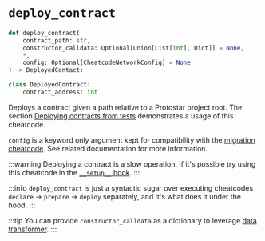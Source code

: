 # `deploy_contract`

```python
def deploy_contract(
    contract_path: str,
    constructor_calldata: Optional[Union[List[int], Dict]] = None,
    *,
    config: Optional[CheatcodeNetworkConfig] = None
) -> DeployedContact:

class DeployedContract:
    contract_address: int
```
Deploys a contract given a path relative to a Protostar project root. The section [Deploying contracts from tests](../01-deploying-contracts.md) demonstrates a usage of this cheatcode.

`config` is a keyword only argument kept for compatibility with the [migration cheatcode](../../06-deploying/02-migrations/deploy-contract.md). See related documentation for more information.

:::warning
Deploying a contract is a slow operation. If it's possible try using this cheatcode in the [`__setup__` hook](../README.md#__setup__).
:::

:::info
`deploy_contract` is just a syntactic sugar over executing cheatcodes `declare` -> `prepare` -> `deploy` separately, and it's what does it under the hood.
:::

:::tip
You can provide `constructor_calldata` as a dictionary to leverage [data transformer](./README.md#data-transformer).
:::
